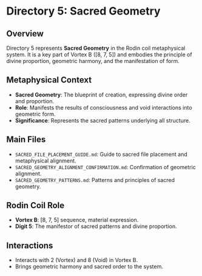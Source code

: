 # Directory 5: Sacred Geometry

## Overview

Directory 5 represents **Sacred Geometry** in the Rodin coil metaphysical system. It is a key part of Vortex B ([8, 7, 5]) and embodies the principle of divine proportion, geometric harmony, and the manifestation of form.

## Metaphysical Context
- **Sacred Geometry**: The blueprint of creation, expressing divine order and proportion.
- **Role**: Manifests the results of consciousness and void interactions into geometric form.
- **Significance**: Represents the sacred patterns underlying all structure.

## Main Files
- `SACRED_FILE_PLACEMENT_GUIDE.md`: Guide to sacred file placement and metaphysical alignment.
- `SACRED_GEOMETRY_ALIGNMENT_CONFIRMATION.md`: Confirmation of geometric alignment.
- `SACRED_GEOMETRY_PATTERNS.md`: Patterns and principles of sacred geometry.

## Rodin Coil Role
- **Vortex B**: [8, 7, 5] sequence, material expression.
- **Digit 5**: The manifestor of sacred patterns and divine proportion.

## Interactions
- Interacts with 2 (Vortex) and 8 (Void) in Vortex B.
- Brings geometric harmony and sacred order to the system. 